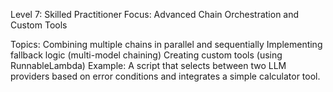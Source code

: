 Level 7: Skilled Practitioner
Focus: Advanced Chain Orchestration and Custom Tools

Topics:
Combining multiple chains in parallel and sequentially
Implementing fallback logic (multi-model chaining)
Creating custom tools (using RunnableLambda)
Example: A script that selects between two LLM providers based on error conditions and integrates a simple calculator tool.

